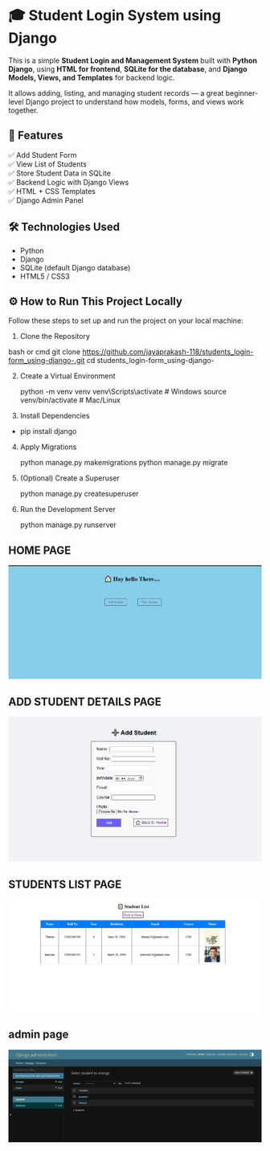 # 🎓 Student Login System using Django

This is a simple **Student Login and Management System** built with **Python Django**, using **HTML for frontend**, **SQLite for the database**, 
and **Django Models, Views, and Templates** for backend logic.

It allows adding, listing, and managing student records — a great beginner-level Django project to understand how models, forms, and views work together.

## 📌 Features

✅ Add Student Form  
✅ View List of Students  
✅ Store Student Data in SQLite  
✅ Backend Logic with Django Views  
✅ HTML + CSS Templates  
✅ Django Admin Panel


## 🛠️ Technologies Used

- Python 
- Django 
- SQLite (default Django database)
- HTML5 / CSS3

## ⚙️ How to Run This Project Locally

Follow these steps to set up and run the project on your local machine:
  1. Clone the Repository

bash or cmd
git clone https://github.com/jayaprakash-118/students_login-form_using-django-.git
cd students_login-form_using-django-

2. Create a Virtual Environment
   
    python -m venv venv
    venv\Scripts\activate  # Windows
    source venv/bin/activate  # Mac/Linux

4. Install Dependencies
   
  - pip install django

4. Apply Migrations

    python manage.py makemigrations
    python manage.py migrate

6. (Optional) Create a Superuser

    python manage.py createsuperuser
   
8. Run the Development Server

   python manage.py runserver

## HOME PAGE 

 ![image alt](https://github.com/jayaprakash-118/students_login-form_using-django-/blob/main/home%20page.png?raw=true)

## ADD STUDENT DETAILS PAGE
 ![image alt](https://github.com/jayaprakash-118/students_login-form_using-django-/blob/main/addpage.png?raw=true)

## STUDENTS LIST PAGE
 ![image alt](https://github.com/jayaprakash-118/students_login-form_using-django-/blob/main/students_listpage.png?raw=true)

## admin page
 ![image alt](https://github.com/jayaprakash-118/students_login-form_using-django-/blob/main/admin-database.png?raw=true)




